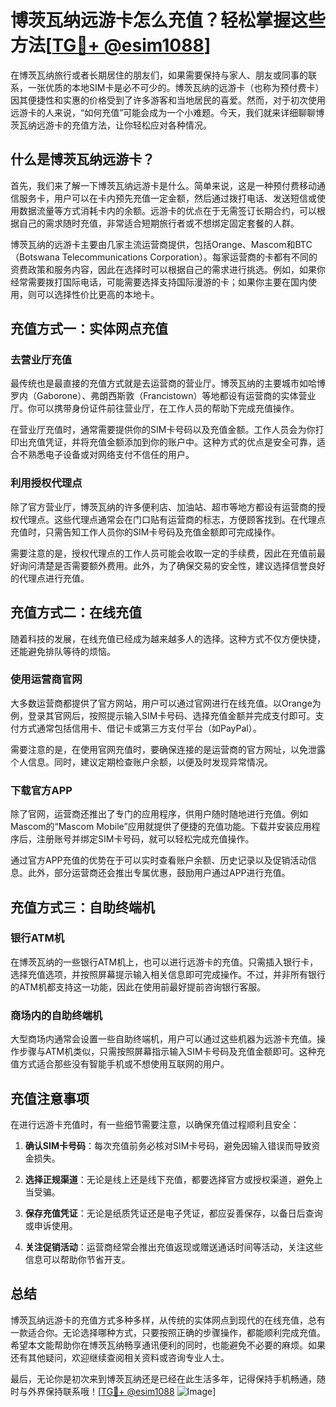 # 博茨瓦纳远游卡怎么充值？轻松掌握这些方法[[TG💪+ @esim1088](https://t.me/s/esim1088)]

在博茨瓦纳旅行或者长期居住的朋友们，如果需要保持与家人、朋友或同事的联系，一张优质的本地SIM卡是必不可少的。博茨瓦纳的远游卡（也称为预付费卡）因其便捷性和实惠的价格受到了许多游客和当地居民的喜爱。然而，对于初次使用远游卡的人来说，“如何充值”可能会成为一个小难题。今天，我们就来详细聊聊博茨瓦纳远游卡的充值方法，让你轻松应对各种情况。

## 什么是博茨瓦纳远游卡？

首先，我们来了解一下博茨瓦纳远游卡是什么。简单来说，这是一种预付费移动通信服务卡，用户可以在卡内预先充值一定金额，然后通过拨打电话、发送短信或使用数据流量等方式消耗卡内的余额。远游卡的优点在于无需签订长期合约，可以根据自己的需求随时充值，非常适合短期旅行者或不想绑定固定套餐的人群。

博茨瓦纳的远游卡主要由几家主流运营商提供，包括Orange、Mascom和BTC（Botswana Telecommunications Corporation）。每家运营商的卡都有不同的资费政策和服务内容，因此在选择时可以根据自己的需求进行挑选。例如，如果你经常需要拨打国际电话，可能需要选择支持国际漫游的卡；如果你主要在国内使用，则可以选择性价比更高的本地卡。

## 充值方式一：实体网点充值

### 去营业厅充值

最传统也是最直接的充值方式就是去运营商的营业厅。博茨瓦纳的主要城市如哈博罗内（Gaborone）、弗朗西斯敦（Francistown）等地都设有运营商的实体营业厅。你可以携带身份证件前往营业厅，在工作人员的帮助下完成充值操作。

在营业厅充值时，通常需要提供你的SIM卡号码以及充值金额。工作人员会为你打印出充值凭证，并将充值金额添加到你的账户中。这种方式的优点是安全可靠，适合不熟悉电子设备或对网络支付不信任的用户。

### 利用授权代理点

除了官方营业厅，博茨瓦纳的许多便利店、加油站、超市等地方都设有运营商的授权代理点。这些代理点通常会在门口贴有运营商的标志，方便顾客找到。在代理点充值时，只需告知工作人员你的SIM卡号码及充值金额即可完成操作。

需要注意的是，授权代理点的工作人员可能会收取一定的手续费，因此在充值前最好询问清楚是否需要额外费用。此外，为了确保交易的安全性，建议选择信誉良好的代理点进行充值。

## 充值方式二：在线充值

随着科技的发展，在线充值已经成为越来越多人的选择。这种方式不仅方便快捷，还能避免排队等待的烦恼。

### 使用运营商官网

大多数运营商都提供了官方网站，用户可以通过官网进行在线充值。以Orange为例，登录其官网后，按照提示输入SIM卡号码、选择充值金额并完成支付即可。支付方式通常包括信用卡、借记卡或第三方支付平台（如PayPal）。

需要注意的是，在使用官网充值时，要确保连接的是运营商的官方网址，以免泄露个人信息。同时，建议定期检查账户余额，以便及时发现异常情况。

### 下载官方APP

除了官网，运营商还推出了专门的应用程序，供用户随时随地进行充值。例如Mascom的“Mascom Mobile”应用就提供了便捷的充值功能。下载并安装应用程序后，注册账号并绑定SIM卡号码，就可以轻松完成充值操作。

通过官方APP充值的优势在于可以实时查看账户余额、历史记录以及促销活动信息。此外，部分运营商还会推出专属优惠，鼓励用户通过APP进行充值。

## 充值方式三：自助终端机

### 银行ATM机

在博茨瓦纳的一些银行ATM机上，也可以进行远游卡的充值。只需插入银行卡，选择充值选项，并按照屏幕提示输入相关信息即可完成操作。不过，并非所有银行的ATM机都支持这一功能，因此在使用前最好提前咨询银行客服。

### 商场内的自助终端机

大型商场内通常会设置一些自助终端机，用户可以通过这些机器为远游卡充值。操作步骤与ATM机类似，只需按照屏幕指示输入SIM卡号码及充值金额即可。这种充值方式适合那些没有智能手机或不想使用互联网的用户。

## 充值注意事项

在进行远游卡充值时，有一些细节需要注意，以确保充值过程顺利且安全：

1. **确认SIM卡号码**：每次充值前务必核对SIM卡号码，避免因输入错误而导致资金损失。
   
2. **选择正规渠道**：无论是线上还是线下充值，都要选择官方或授权渠道，避免上当受骗。

3. **保存充值凭证**：无论是纸质凭证还是电子凭证，都应妥善保存，以备日后查询或申诉使用。

4. **关注促销活动**：运营商经常会推出充值返现或赠送通话时间等活动，关注这些信息可以帮助你节省开支。

## 总结

博茨瓦纳远游卡的充值方式多种多样，从传统的实体网点到现代的在线充值，总有一款适合你。无论选择哪种方式，只要按照正确的步骤操作，都能顺利完成充值。希望本文能帮助你在博茨瓦纳畅享通讯便利的同时，也能避免不必要的麻烦。如果还有其他疑问，欢迎继续查阅相关资料或咨询专业人士。

最后，无论你是初次来到博茨瓦纳还是已经在此生活多年，记得保持手机畅通，随时与外界保持联系哦！[[TG💪+ @esim1088](https://t.me/s/esim1088) ![Image](https://i.postimg.cc/4NQfJmqS/Snipaste-2025-05-13-00-14-12.png)]